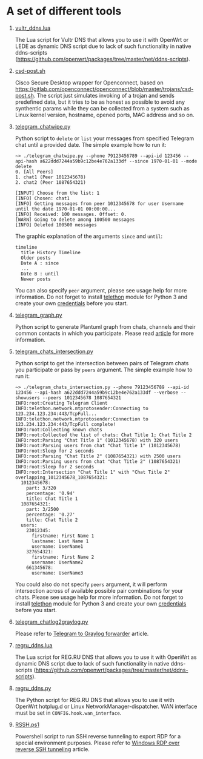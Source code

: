 # A set of different tools

1. [vultr_ddns.lua](https://github.com/freefd/utils/blob/master/vultr_ddns.lua)

    The Lua script for Vultr DNS that allows you to use it with OpenWrt or LEDE as dynamic DNS script due to lack of such functionality in native ddns-scripts (https://github.com/openwrt/packages/tree/master/net/ddns-scripts).
1. [csd-post.sh](https://github.com/freefd/utils/blob/master/csd-post.sh)

    Cisco Secure Desktop wrapper for Openconnect, based on https://gitlab.com/openconnect/openconnect/blob/master/trojans/csd-post.sh. The script just simulates invoking of a trojan and sends predefined data, but it tries to be as honest as possible to avoid any synthentic params while they can be collected from a system such as Linux kernel version, hostname, opened ports, MAC address and so on.
1. [telegram_chatwipe.py](https://github.com/freefd/utils/blob/master/telegram_chatwipe.py)

    Python script to `delete` or `list` your messages from specified Telegram chat until a provided date. The simple example how to run it:
    ```
    ~> ./telegram_chatwipe.py --phone 79123456789 --api-id 123456 --api-hash a622ddd7244a59b9c12be4e762a133df --since 1970-01-01 --mode delete
    0. [All Peers]
    1. chat1 (Peer 1012345678)
    2. chat2 (Peer 1087654321)

    [INPUT] Choose from the list: 1
    [INFO] Chosen: chat1
    [INFO] Getting messages from peer 1012345678 for user Username until the date 1970-01-01 00:00:00...
    [INFO] Received: 100 messages. Offset: 0.
    [WARN] Going to delete among 100500 messages
    [INFO] Deleted 100500 messages
    ```
    The graphic explanation of the arguments `since` and `until`:
    ```mermaid
    timeline
      title History Timeline
      Older posts
      Date A : since
      ...
      Date B : until
      Newer posts
    ```

    You can also specify `peer` argument, please see usage help for more information.
    Do not forget to install [telethon](https://docs.telethon.dev/en/latest/) module for Python 3 and create your own [credentials](https://core.telegram.org/api/obtaining_api_id) before you start.

1. [telegram_graph.py](https://github.com/freefd/utils/blob/master/telegram_graph.py)

    Python script to generate Plantuml graph from chats, channels and their common contacts in which you participate. Please read [article](https://ntwrk.today/2020/04/09/building-telegram-graph.html) for more information.

1. [telegram_chats_intersection.py](https://github.com/freefd/utils/blob/master/telegram_chats_intersection.py)
    
    Python script to get the intersection between pairs of Telegram chats you participate or pass by `peers` argument. The simple example how to run it:
    ```
    ~> ./telegram_chats_intersection.py --phone 79123456789 --api-id 123456 --api-hash a622ddd7244a59b9c12be4e762a133df --verbose --showusers --peers 1012345678 1087654321
    INFO:root:Creating Telegram Client
    INFO:telethon.network.mtprotosender:Connecting to 123.234.123.234:443/TcpFull...
    INFO:telethon.network.mtprotosender:Connection to 123.234.123.234:443/TcpFull complete!
    INFO:root:Collecting known chats
    INFO:root:Collected the list of chats: Chat Title 1; Chat Title 2
    INFO:root:Parsing "Chat Title 1" (1012345678) with 320 users
    INFO:root:Parsing users from chat "Chat Title 1" (1012345678)
    INFO:root:Sleep for 2 seconds
    INFO:root:Parsing "Chat Title 2" (1087654321) with 2500 users
    INFO:root:Parsing users from chat "Chat Title 2" (1087654321)
    INFO:root:Sleep for 2 seconds
    INFO:root:Intersection "Chat Title 1" with "Chat Title 2"
    overlapping_1012345678_1087654321:
      1012345678:
        part: 3/320
        percentage: '0.94'
        title: Chat Title 1
      1087654321:
        part: 3/2500
        percentage: '0.27'
        title: Chat Title 2
      users:
        23012345:
          firstname: First Name 1
          lastname: Last Name 1
          username: UserName1
        327654321:
          firstname: First Name 2
          username: UserName2
        661345678:
          username: UserName3
    ```
    You could also do not specify `peers` argument, it will perform intersection across of available possible pair combinations for your chats. Please see usage help for more information.
    Do not forget to install [telethon](https://docs.telethon.dev/en/latest/) module for Python 3 and create your own [credentials](https://core.telegram.org/api/obtaining_api_id) before you start.

1. [telegram_chatlog2graylog.py](https://github.com/freefd/utils/blob/master/telegram_chatlog2graylog.py)

    Please refer to [Telegram to Graylog forwarder](https://github.com/freefd/articles/blob/main/6_telegram_chatlog/README.md) article.

1. [regru_ddns.lua](https://github.com/freefd/utils/blob/master/regru_ddns.lua)

    The Lua script for REG.RU DNS that allows you to use it with OpenWrt as dynamic DNS script due to lack of such functionality in native ddns-scripts (https://github.com/openwrt/packages/tree/master/net/ddns-scripts).

1. [regru_ddns.py](https://github.com/freefd/utils/blob/master/regru_ddns.py)

    The Python script for REG.RU DNS that allows you to use it with OpenWrt hotplug.d or Linux NetworkManager-dispatcher. WAN interface must be set in `CONFIG.hook.wan_interface`.

1. [RSSH.ps1](https://github.com/freefd/utils/blob/master/RSSH.ps1)

    Powershell script to run SSH reverse tunneling to export RDP for a special environment purposes.
    Please refer to [Windows RDP over reverse SSH tunneling](https://github.com/freefd/articles/blob/main/9_Windows_RDP_over_reverse_SSH_tunneling/README.md) article.